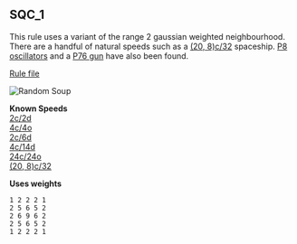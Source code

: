 ## SQC_1

This rule uses a variant of the range 2 gaussian weighted neighbourhood. There are a handful of natural speeds 
such as a [(20, 8)c/32] spaceship. [P8 oscillators] and a [P76 gun] have also been found.

[Rule file](../../SQC_1.rule)

![Random Soup](IMG.gif)

**Known Speeds** <br>
[2c/2d] <br>
[4c/4o] <br>
[2c/6d] <br>
[4c/14d] <br>
[24c/24o] <br>
[(20, 8)c/32] <br>

**Uses weights**
```
1 2 2 2 1
2 5 6 5 2
2 6 9 6 2
2 5 6 5 2
1 2 2 2 1
```

[2c/2d]: SHIP_1.rle
[4c/4o]: SHIP_2.rle
[2c/6d]: SHIP_3.rle
[4c/14d]: SHIP_4.rle
[(20, 8)c/32]: SHIP_5.rle
[24c/24o]: SHIP_6.rle

[P8 oscillators]: OSC_1.rle

[P76 gun]: GUN_1.rle
